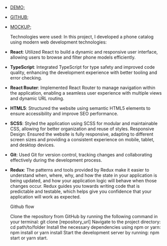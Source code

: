   - [DEMO;](https://mukutiuk.github.io/react_phone_catalog_landind/)

  - [GITHUB;](https://github.com/mukutiuk)

  - [MOCKUP;](https://www.figma.com/design/T5ttF21UnT6RRmCQQaZc6L/Phone-catalog-(V2)-Original?node-id=0-1&t=JzHSBkJzvLCdsZtm-0)


    Technologies were used:
  In this project, I developed a phone catalog using modern web development technologies:

  - **React**: Utilized React to build a dynamic and responsive user interface, allowing users to browse and filter phone models efficiently.
  - **TypeScript**: Integrated TypeScript for type safety and improved code quality, enhancing the development experience with better tooling and error checking.
  - **React Router**: Implemented React Router to manage navigation within the application, enabling a seamless user experience with multiple views and dynamic URL routing.
  - **HTML5**: Structured the website using semantic HTML5 elements to ensure accessibility and improve SEO performance.
  - **SCSS**: Styled the application using SCSS for modular and maintainable CSS, allowing for better organization and reuse of styles.
  Responsive Design: Ensured the website is fully responsive, adapting to different screen sizes and providing a consistent experience on mobile, tablet, and desktop devices.
  - **Git**: Used Git for version control, tracking changes and collaborating effectively during the development process.
  - **Redux**: The patterns and tools provided by Redux make it easier to understand when, where, why, and how the state in your application is being updated, and how your application logic will behave when those changes occur. Redux guides you towards writing code that is predictable and testable, which helps give you confidence that your application will work as expected.

    Github flow

    Clone the repository from GitHub by running the following command in your terminal: git clone [repository_url]
    Navigate to the project directory: cd path/to/folder
    Install the necessary dependencies using npm or yarn: npm install or yarn install
    Start the development server by running: npm start or yarn start.